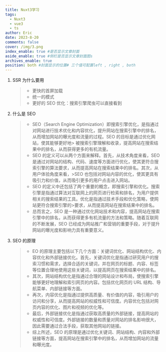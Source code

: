```yaml
---
title: Nuxt3学习
tags:
  - Nuxt3
  - vue3
  - ts
author: Eric
date: 2023-8-20
comments: false
cover: /img/3.png
index_enable: true #是否显示文章封面
aside_enable: true #侧栏是否显示文章封面图s
archives_enable: true
position: both #封面显示的位置# 三个值可配置left , right , both
---
```


1. SSR 为什么要用
   > - 更快的首屏加载
   > - 统一的模式
   > - 更好的 SEO 优化：搜索引擎爬虫可以直接看到
2. 什么是 SEO

   > - SEO（Search Engine Optimization）即搜索引擎优化，是指通过对网站进行技术优化和内容优化，提升网站在搜索引擎中的排名，从而增加网站的曝光度和流量的过程。SEO 的目标是通过优化网站，使其能够更好地> 被搜索引擎理解和收录，提高网站在搜索结果中的排名，从而获得更多的有机流量。
   > - SEO 的定义可以从两个方面来解释。首先，从技术角度来看，SEO 是通过对网站的结构、代码、速度等方面进行优化，使其更符合搜索引擎的算法要求，从而提高网站在搜索结果中的排名。其次，从用户体验角度来看，>SEO 也包括对网站内容的优化，使其更具有吸引力和价值，从而吸引更多的用户点击进入网站。
   > - SEO 的定义中还包括了两个重要的概念，即搜索引擎和优化。搜索引擎是指通过算法对互联网上的网页进行检索和排名，为用户提供相关的搜索结果的工具。优化是指通过技术手段和优化策略，使网站更符合搜索引擎的>要求，从而提高网站在搜索结果中的排名。
   > - 总而言之，SEO 是一种通过优化网站技术和内容，提高网站在搜索引擎中的排名，从而获得更多有机流量的方法和策略。随着互联网的不断发展，SEO 已经成为网站推广和营销的重要手段，对于提升网站的曝光度和影响力具有重要意义。

3. SEO 的原理
   > - EO 的原理主要包括以下几个方面：关键词优化、网站结构优化、内容优化和外部链接优化。首先，关键词优化是指通过研究用户的搜索习惯和需求，选择合适的关键词，并在网页的标题、内容、标签等位置合理地使用这些关键词，以提高网页在搜索结果中的排名。
   > - 其次，网站结构优化是指通过合理的网站设计和布局，使搜索引擎能够更好地理解和索引网页的内容。包括优化网页的 URL 结构、导航菜单、内部链接等方面。
   > - 再次，内容优化是指通过提供高质量、有价值的内容，吸引用户的访问和分享，从而提高网站的权威性和可信度。内容优化包括对网页内容的优化、图片和视频的优化等。
   > - 最后，外部链接优化是指通过获取高质量的外部链接，提高网站的权威性和可信度。外部链接的数量和质量对网站的排名影响很大，因此需要通过合法手段，获取其他网站的链接。
   > - 综上所述，SEO 的原理是通过优化关键词、网站结构、内容和外部链接等方面，提高网站在搜索引擎中的排名，从而增加网站的流量和曝光度。
